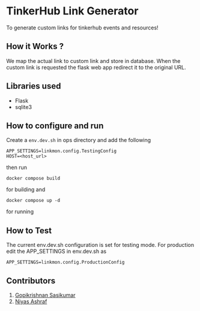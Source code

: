 # TinkerHub Link Generator
To generate custom links for tinkerhub events and resources!
## How it Works ?
We map the actual link to custom link and store in database. When the custom link is requested the flask web app redirect it to the original URL.
## Libraries used
- Flask
- sqlite3

## How to configure and run

Create a ```env.dev.sh``` in ops directory and add the following 

```
APP_SETTINGS=linkmon.config.TestingConfig
HOST=<host_url>
```

then run 

```
docker compose build
```
for building and

```
docker compose up -d
```

for running

## How to Test 
The current env.dev.sh configuration is set for testing mode. For production edit the APP_SETTINGS in env.dev.sh as

```
APP_SETTINGS=linkmon.config.ProductionConfig
```

## Contributors

1. [Gopikrishnan Sasikumar](https://github.com/GopikrishnanSasikumar)
2. [Niyas Ashraf](https://github.com/niyamax)
